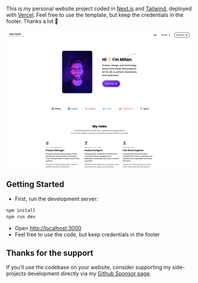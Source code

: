 This is my personal website project coded in [Next.js](https://nextjs.org/) and [Tailwind](https://tailwindcss.com/), deployed with [Vercel](https://vercel.com). Feel free to use the template, but keep the credentials in the footer. Thanks a lot 🙏

<img width="1799" alt="Screenshot 2023-07-15 at 18 45 19" src="https://github.com/milangladis/milangladis.com/blob/main/public/images/milangladis.com-domain-screenshot.png?raw=true)">


## Getting Started

- First, run the development server:
```bash
npm install
npm run dev
```
- Open [http://localhost:3000](http://localhost:3000)
- Feel free to use the code, but keep credentials in the footer
## Thanks for the support

If you'll use the codebase on your website, consider supporting my side-projects development directly via my [Github Sponsor page](https://github.com/sponsors/milangladis).
